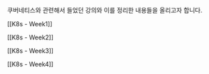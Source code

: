 쿠버네티스와 관련해서 들었던 강의와 이를 정리한 내용들을 올리고자 합니다.

[[K8s - Week1]]

[[K8s - Week2]]

[[K8s - Week3]]

[[K8s - Week4]]
